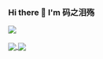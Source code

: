 ### Hi there 👋 I'm 码之泪殇

<!--
**gongsir0630/gongsir0630** is a ✨ _special_ ✨ repository because its `README.md` (this file) appears on your GitHub profile.

Here are some ideas to get you started:

- 🔭 I’m currently working on ...
- 🌱 I’m currently learning ...
- 👯 I’m looking to collaborate on ...
- 🤔 I’m looking for help with ...
- 💬 Ask me about ...
- 📫 How to reach me: ...
- 😄 Pronouns: ...
- ⚡ Fun fact: ...
-->

<a href="https://github.com/anuraghazra/github-readme-stats" target="_blank">
  <img align="center" name="gongsir's github stats" src="https://github-readme-stats.vercel.app/api?username=gongsir0630&show_icons=true" />
</a>


<br/>
<br/>
<a href="https://github.com/gongsir0630/blog.gongsir.club">
  <img align="center" src="https://github-readme-stats.anuraghazra1.vercel.app/api/pin/?username=gongsir0630&repo=blog.gongsir.club" />
</a>
<a href="https://github.com/gongsir0630/MarkdownEmoji">
  <img align="center" src="https://github-readme-stats.anuraghazra1.vercel.app/api/pin/?username=gongsir0630&repo=MarkdownEmoji" />
</a>
